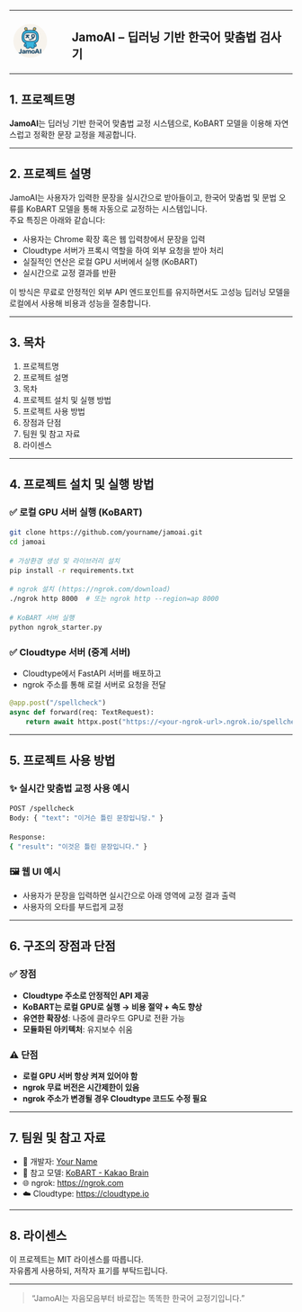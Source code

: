 <table>
<tr>
<td width="80">
  <img src="./JamoAI.png" width="60" style="border-radius: 50%;" alt="JamoAI Logo" />
</td>
<td>
  <h2 style="margin-left: 10px;">JamoAI – 딥러닝 기반 한국어 맞춤법 검사기</h2>
</td>
</tr>
</table>

## 1. 프로젝트명

**JamoAI**는 딥러닝 기반 한국어 맞춤법 교정 시스템으로, KoBART 모델을 이용해 자연스럽고 정확한 문장 교정을 제공합니다.

---

## 2. 프로젝트 설명

JamoAI는 사용자가 입력한 문장을 실시간으로 받아들이고, 한국어 맞춤법 및 문법 오류를 KoBART 모델을 통해 자동으로 교정하는 시스템입니다.  
주요 특징은 아래와 같습니다:

- 사용자는 Chrome 확장 혹은 웹 입력창에서 문장을 입력
- Cloudtype 서버가 프록시 역할을 하여 외부 요청을 받아 처리
- 실질적인 연산은 로컬 GPU 서버에서 실행 (KoBART)
- 실시간으로 교정 결과를 반환

이 방식은 무료로 안정적인 외부 API 엔드포인트를 유지하면서도 고성능 딥러닝 모델을 로컬에서 사용해 비용과 성능을 절충합니다.

---

## 3. 목차

1. 프로젝트명  
2. 프로젝트 설명  
3. 목차  
4. 프로젝트 설치 및 실행 방법  
5. 프로젝트 사용 방법  
6. 장점과 단점  
7. 팀원 및 참고 자료  
8. 라이센스  

---

## 4. 프로젝트 설치 및 실행 방법

### ✅ 로컬 GPU 서버 실행 (KoBART)

```bash
git clone https://github.com/yourname/jamoai.git
cd jamoai

# 가상환경 생성 및 라이브러리 설치
pip install -r requirements.txt

# ngrok 설치 (https://ngrok.com/download)
./ngrok http 8000  # 또는 ngrok http --region=ap 8000

# KoBART 서버 실행
python ngrok_starter.py
```

### ✅ Cloudtype 서버 (중계 서버)

- Cloudtype에서 FastAPI 서버를 배포하고
- ngrok 주소를 통해 로컬 서버로 요청을 전달

```python
@app.post("/spellcheck")
async def forward(req: TextRequest):
    return await httpx.post("https://<your-ngrok-url>.ngrok.io/spellcheck", json={"text": req.text})
```

---

## 5. 프로젝트 사용 방법

### ✨ 실시간 맞춤법 교정 사용 예시

```bash
POST /spellcheck
Body: { "text": "이거슨 틀린 문장입니당." }

Response:
{ "result": "이것은 틀린 문장입니다." }
```

### 🖼️ 웹 UI 예시

- 사용자가 문장을 입력하면 실시간으로 아래 영역에 교정 결과 출력
- 사용자의 오타를 부드럽게 교정

---

## 6. 구조의 장점과 단점

### ✅ 장점

- **Cloudtype 주소로 안정적인 API 제공**
- **KoBART는 로컬 GPU로 실행 → 비용 절약 + 속도 향상**
- **유연한 확장성**: 나중에 클라우드 GPU로 전환 가능
- **모듈화된 아키텍처**: 유지보수 쉬움

### ⚠️ 단점

- **로컬 GPU 서버 항상 켜져 있어야 함**
- **ngrok 무료 버전은 시간제한이 있음**
- **ngrok 주소가 변경될 경우 Cloudtype 코드도 수정 필요**

---

## 7. 팀원 및 참고 자료

- 👤 개발자: [Your Name](https://github.com/urbantour0809)
- 🤝 참고 모델: [KoBART - Kakao Brain](https://github.com/SKT-AI/KoBART)
- 🌐 ngrok: https://ngrok.com
- ☁️ Cloudtype: https://cloudtype.io

---

## 8. 라이센스

이 프로젝트는 MIT 라이센스를 따릅니다.  
자유롭게 사용하되, 저작자 표기를 부탁드립니다.

---

> “JamoAI는 자음모음부터 바로잡는 똑똑한 한국어 교정기입니다.”
